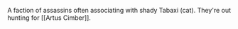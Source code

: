 A faction of assassins often associating with shady Tabaxi (cat). They're out hunting for [[Artus Cimber]].